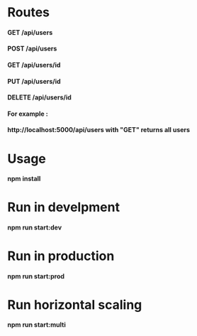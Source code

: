 # Routes
#### GET      /api/users
#### POST     /api/users
#### GET      /api/users/id
#### PUT      /api/users/id
#### DELETE   /api/users/id
#### For example :
#### http://localhost:5000/api/users with "GET" returns all users


# Usage
#### npm install

# Run in develpment
#### npm run start:dev

# Run in production
#### npm run start:prod

# Run horizontal scaling
#### npm run start:multi
